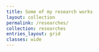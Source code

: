 ```yaml
---
title: Some of my research works
layout: collection
permalink: /researches/
collection: researches
entries_layout: grid
classes: wide
---
```

